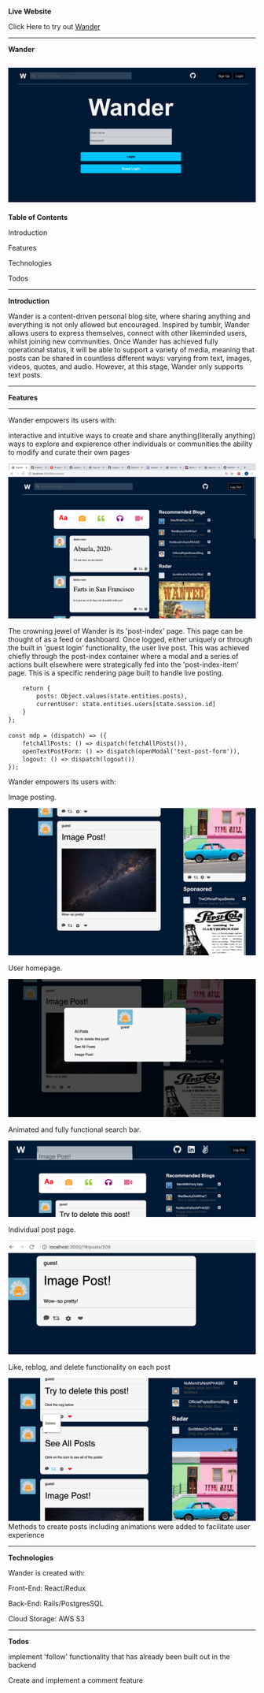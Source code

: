 **Live Website**

Click Here to try out [Wander](https://wanderboy.herokuapp.com/#/login)

---

**Wander**

![Alt text](app/assets/images/home.png "Optional Title")
---

**Table of Contents**

Introduction

Features

Technologies

Todos

---

**Introduction**

Wander is a content-driven personal blog site, where sharing anything and everything is not only allowed but encouraged. Inspired by tumblr, Wander allows users to express themselves, connect with other likeminded users, whilst joining new communities. Once Wander has achieved fully operational status, it will be able to support a variety of media, meaning that posts can  be shared in countless different ways: varying from text, images, videos, quotes, and audio. However, at this stage, Wander only supports text posts. 

---

**Features**

---
Wander empowers its users with:

interactive and intuitive ways to create and share anything(literally anything)
ways to explore and expierence other individuals or communities
the ability to modify and curate their own pages

![Alt text](app/assets/images/dash.png "Optional Title")

The crowning jewel of Wander is its 'post-index' page. This page can be thought of as a feed or dashboard. Once logged, either uniquely or through the built in 'guest login' functionality, the user live post. This was achieved chiefly through the post-index container where a modal and a series of actions built elsewhere were strategically fed into the 'post-index-item' page. This is a specific rendering page built to handle live posting. 


```const msp = (state) => {
    return {
        posts: Object.values(state.entities.posts),
        currentUser: state.entities.users[state.session.id]
    }
};

const mdp = (dispatch) => ({
    fetchAllPosts: () => dispatch(fetchAllPosts()),
    openTextPostForm: () => dispatch(openModal('text-post-form')),
    logout: () => dispatch(logout())
});
```
Wander empowers its users with:

Image posting. 

![Alt text](app/assets/images/image-post.png "Optional Title")


User homepage. 

![Alt text](app/assets/images/user-home.png "Optional Title")

Animated and fully functional search bar. 

![Alt text](app/assets/images/search-bar.png "Optional Title")

Individual post page. 

![Alt text](app/assets/images/post-page.png "Optional Title")

Like, reblog, and delete functionality on each post 

![Alt text](app/assets/images/like-reblog-delete.png "Optional Title")
Methods to create posts including animations were added to facilitate user experience



---
**Technologies**

Wander is created with:

Front-End: React/Redux

Back-End: Rails/PostgresSQL

Cloud Storage: AWS S3



---
**Todos**

implement 'follow' functionality that has already been built out in the backend

Create and implement a comment feature 
